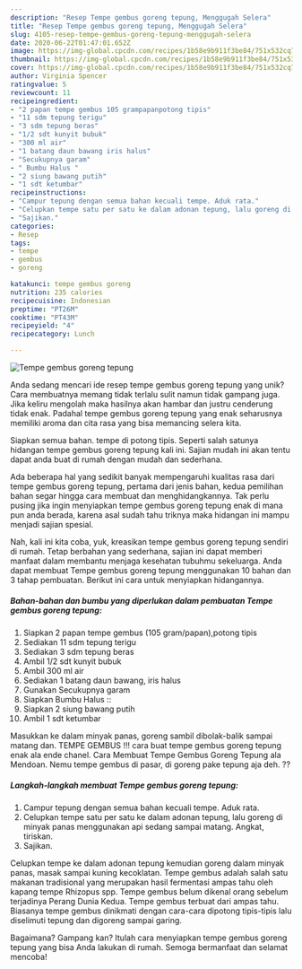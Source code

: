 ```yaml
---
description: "Resep Tempe gembus goreng tepung, Menggugah Selera"
title: "Resep Tempe gembus goreng tepung, Menggugah Selera"
slug: 4105-resep-tempe-gembus-goreng-tepung-menggugah-selera
date: 2020-06-22T01:47:01.652Z
image: https://img-global.cpcdn.com/recipes/1b58e9b911f3be84/751x532cq70/tempe-gembus-goreng-tepung-foto-resep-utama.jpg
thumbnail: https://img-global.cpcdn.com/recipes/1b58e9b911f3be84/751x532cq70/tempe-gembus-goreng-tepung-foto-resep-utama.jpg
cover: https://img-global.cpcdn.com/recipes/1b58e9b911f3be84/751x532cq70/tempe-gembus-goreng-tepung-foto-resep-utama.jpg
author: Virginia Spencer
ratingvalue: 5
reviewcount: 11
recipeingredient:
- "2 papan tempe gembus 105 grampapanpotong tipis"
- "11 sdm tepung terigu"
- "3 sdm tepung beras"
- "1/2 sdt kunyit bubuk"
- "300 ml air"
- "1 batang daun bawang iris halus"
- "Secukupnya garam"
- " Bumbu Halus "
- "2 siung bawang putih"
- "1 sdt ketumbar"
recipeinstructions:
- "Campur tepung dengan semua bahan kecuali tempe. Aduk rata."
- "Celupkan tempe satu per satu ke dalam adonan tepung, lalu goreng di minyak panas menggunakan api sedang sampai matang. Angkat, tiriskan."
- "Sajikan."
categories:
- Resep
tags:
- tempe
- gembus
- goreng

katakunci: tempe gembus goreng 
nutrition: 235 calories
recipecuisine: Indonesian
preptime: "PT26M"
cooktime: "PT43M"
recipeyield: "4"
recipecategory: Lunch

---
```



![Tempe gembus goreng tepung](https://img-global.cpcdn.com/recipes/1b58e9b911f3be84/751x532cq70/tempe-gembus-goreng-tepung-foto-resep-utama.jpg)

Anda sedang mencari ide resep tempe gembus goreng tepung yang unik? Cara membuatnya memang tidak terlalu sulit namun tidak gampang juga. Jika keliru mengolah maka hasilnya akan hambar dan justru cenderung tidak enak. Padahal tempe gembus goreng tepung yang enak seharusnya memiliki aroma dan cita rasa yang bisa memancing selera kita.

Siapkan semua bahan. tempe di potong tipis. Seperti salah satunya hidangan tempe gembus goreng tepung kali ini. Sajian mudah ini akan tentu dapat anda buat di rumah dengan mudah dan sederhana.

Ada beberapa hal yang sedikit banyak mempengaruhi kualitas rasa dari tempe gembus goreng tepung, pertama dari jenis bahan, kedua pemilihan bahan segar hingga cara membuat dan menghidangkannya. Tak perlu pusing jika ingin menyiapkan tempe gembus goreng tepung enak di mana pun anda berada, karena asal sudah tahu triknya maka hidangan ini mampu menjadi sajian spesial.


Nah, kali ini kita coba, yuk, kreasikan tempe gembus goreng tepung sendiri di rumah. Tetap berbahan yang sederhana, sajian ini dapat memberi manfaat dalam membantu menjaga kesehatan tubuhmu sekeluarga. Anda dapat membuat Tempe gembus goreng tepung menggunakan 10 bahan dan 3 tahap pembuatan. Berikut ini cara untuk menyiapkan hidangannya.

<!--inarticleads1-->

##### Bahan-bahan dan bumbu yang diperlukan dalam pembuatan Tempe gembus goreng tepung:

1. Siapkan 2 papan tempe gembus (105 gram/papan),potong tipis
1. Sediakan 11 sdm tepung terigu
1. Sediakan 3 sdm tepung beras
1. Ambil 1/2 sdt kunyit bubuk
1. Ambil 300 ml air
1. Sediakan 1 batang daun bawang, iris halus
1. Gunakan Secukupnya garam
1. Siapkan  Bumbu Halus ::
1. Siapkan 2 siung bawang putih
1. Ambil 1 sdt ketumbar


Masukkan ke dalam minyak panas, goreng sambil dibolak-balik sampai matang dan. TEMPE GEMBUS !!! cara buat tempe gembus goreng tepung enak ala ende chanel. Cara Membuat Tempe Gembus Goreng Tepung ala Mendoan. Nemu tempe gembus di pasar, di goreng pake tepung aja deh. ?? 

<!--inarticleads2-->

##### Langkah-langkah membuat Tempe gembus goreng tepung:

1. Campur tepung dengan semua bahan kecuali tempe. Aduk rata.
1. Celupkan tempe satu per satu ke dalam adonan tepung, lalu goreng di minyak panas menggunakan api sedang sampai matang. Angkat, tiriskan.
1. Sajikan.


Celupkan tempe ke dalam adonan tepung kemudian goreng dalam minyak panas, masak sampai kuning kecoklatan. Tempe gembus adalah salah satu makanan tradisional yang merupakan hasil fermentasi ampas tahu oleh kapang tempe Rhizopus spp. Tempe gembus belum dikenal orang sebelum terjadinya Perang Dunia Kedua. Tempe gembus terbuat dari ampas tahu. Biasanya tempe gembus dinikmati dengan cara-cara dipotong tipis-tipis lalu diselimuti tepung dan digoreng sampai garing. 

Bagaimana? Gampang kan? Itulah cara menyiapkan tempe gembus goreng tepung yang bisa Anda lakukan di rumah. Semoga bermanfaat dan selamat mencoba!
